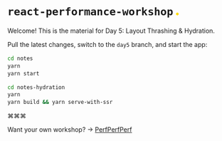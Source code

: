 # `react-performance-workshop` <img src="./dot.png" width="6">

Welcome! This is the material for Day 5: Layout Thrashing & Hydration.

Pull the latest changes, switch to the `day5` branch, and start the app:

```sh
cd notes
yarn
yarn start
```

```sh
cd notes-hydration
yarn
yarn build && yarn serve-with-ssr
```

⌘⌘⌘

Want your own workshop? → [PerfPerfPerf](https://3perf.com)
